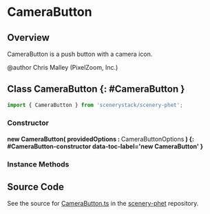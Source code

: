 # CameraButton

## Overview

CameraButton is a push button with a camera icon.

@author Chris Malley (PixelZoom, Inc.)

## Class CameraButton {: #CameraButton }


```js
import { CameraButton } from 'scenerystack/scenery-phet';
```
### Constructor

#### new CameraButton( providedOptions : <span style="font-weight: 400;">CameraButtonOptions</span> ) {: #CameraButton-constructor data-toc-label='new CameraButton' }

### Instance Methods





## Source Code

See the source for [CameraButton.ts](https://github.com/phetsims/scenery-phet/blob/main/js/buttons/CameraButton.ts) in the [scenery-phet](https://github.com/phetsims/scenery-phet) repository.
